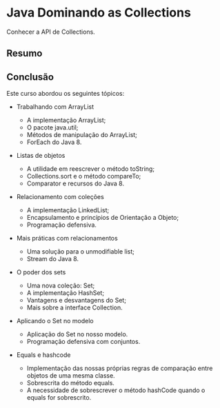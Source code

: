 # Java Dominando as Collections
Conhecer a API de Collections.

## Resumo


## Conclusão
Este curso abordou os seguintes tópicos:

* Trabalhando com ArrayList
  * A implementação ArrayList;
  * O pacote java.util;
  * Métodos de manipulação do ArrayList;
  * ForEach do Java 8.
    
* Listas de objetos
  * A utilidade em reescrever o método toString;
  * Collections.sort e o método compareTo;
  * Comparator e recursos do Java 8.

* Relacionamento com coleções
  * A implementação LinkedList;
  * Encapsulamento e princípios de Orientação a Objeto;
  * Programação defensiva.
  
* Mais práticas com relacionamentos
  * Uma solução para o unmodifiable list;
  * Stream do Java 8. 
  
* O poder dos sets
  * Uma nova coleção: Set;
  * A implementação HashSet;
  * Vantagens e desvantagens do Set;
  * Mais sobre a interface Collection.

* Aplicando o Set no modelo
  * Aplicação do Set no nosso modelo.
  * Programação defensiva com conjuntos.
  
* Equals e hashcode
  * Implementação das nossas próprias regras de comparação entre objetos de uma mesma classe.
  * Sobrescrita do método equals.
  * A necessidade de sobrescrever o método hashCode quando o equals for sobrescrito.
